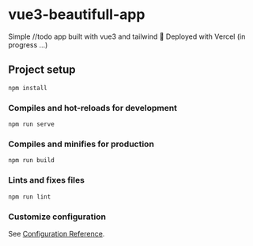 # vue3-beautifull-app

Simple //todo app built with vue3 and tailwind 🧨
Deployed with Vercel (in progress ...)


## Project setup
```
npm install
```

### Compiles and hot-reloads for development
```
npm run serve
```

### Compiles and minifies for production
```
npm run build
```

### Lints and fixes files
```
npm run lint
```

### Customize configuration
See [Configuration Reference](https://cli.vuejs.org/config/).